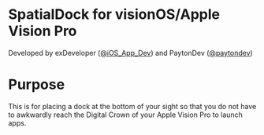 # SpatialDock for visionOS/Apple Vision Pro
Developed by exDeveloper ([@iOS_App_Dev](https://twitter.com/iOS_App_Dev)) and PaytonDev ([@paytondev](https://twitter.com/paytondev))

# Purpose
This is for placing a dock at the bottom of your sight so that you do not have to awkwardly reach the Digital Crown of your Apple Vision Pro to launch apps.
